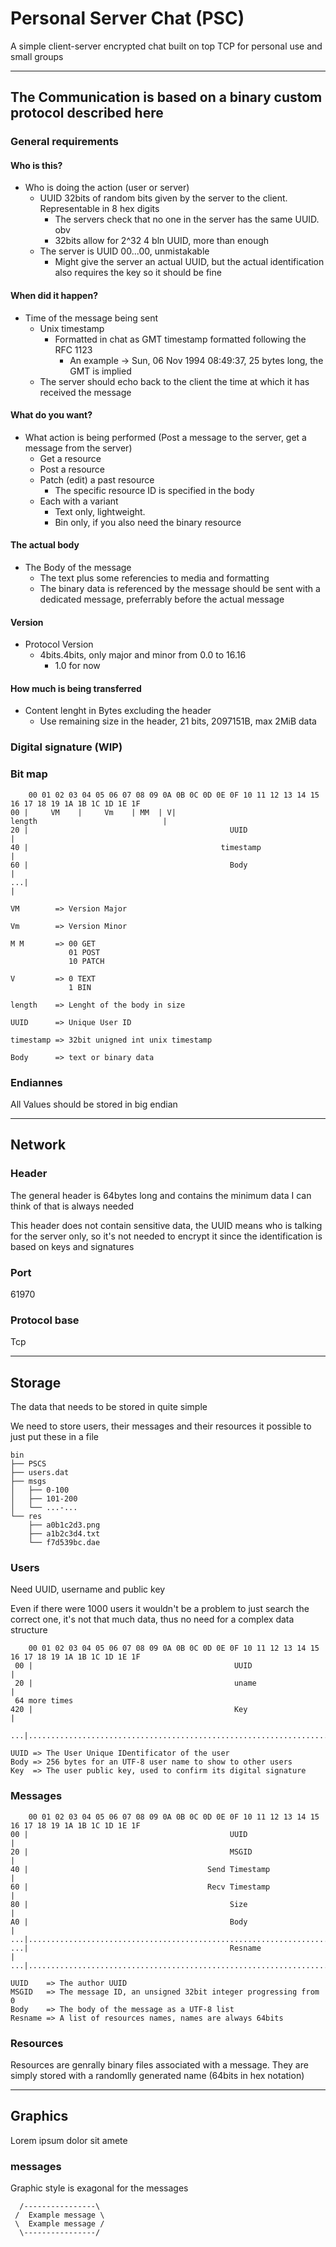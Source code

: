 # Personal Server Chat (PSC)

A simple client-server encrypted chat built on top TCP for personal use and small groups

---

## The Communication is based on a binary custom protocol described here

### General requirements

#### Who is this?

-   Who is doing the action (user or server)
    -   UUID 32bits of random bits given by the server to the client. Representable in 8 hex digits
        -   The servers check that no one in the server has the same UUID. obv
        -   32bits allow for 2^32 4 bln UUID, more than enough
    -   The server is UUID 00...00, unmistakable
        -   Might give the server an actual UUID, but the actual identification also requires the key so it should be fine

#### When did it happen?

-   Time of the message being sent
    -   Unix timestamp
        -   Formatted in chat as GMT timestamp formatted following the RFC 1123
            -   An example -> Sun, 06 Nov 1994 08:49:37, 25 bytes long, the GMT is implied
    -   The server should echo back to the client the time at which it has received the message

#### What do you want?

-   What action is being performed (Post a message to the server, get a message from the server)
    -   Get a resource
    -   Post a resource
    -   Patch (edit) a past resource
        -   The specific resource ID is specified in the body
    -   Each with a variant
        -   Text only, lightweight.
        -   Bin only, if you also need the binary resource

#### The actual body

-   The Body of the message
    -   The text plus some referencies to media and formatting
    -   The binary data is referenced by the message should be sent with a dedicated message, preferrably before the actual message

#### Version

-   Protocol Version
    -   4bits.4bits, only major and minor from 0.0 to 16.16
        -   1.0 for now

#### How much is being transferred

-   Content lenght in Bytes excluding the header
    -   Use remaining size in the header, 21 bits, 2097151B, max 2MiB data

### Digital signature (WIP)

### Bit map

```
    00 01 02 03 04 05 06 07 08 09 0A 0B 0C 0D 0E 0F 10 11 12 13 14 15 16 17 18 19 1A 1B 1C 1D 1E 1F
00 |     VM    |     Vm    | MM  | V|                            length                            |
20 |                                             UUID                                              |
40 |                                           timestamp                                           |
60 |                                             Body                                              |
...|                                                                                               |

VM        => Version Major

Vm        => Version Minor

M M       => 00 GET
             01 POST
             10 PATCH

V         => 0 TEXT
             1 BIN

length    => Lenght of the body in size

UUID      => Unique User ID

timestamp => 32bit unigned int unix timestamp

Body      => text or binary data

```

### Endiannes

All Values should be stored in big endian

---

## Network

### Header

The general header is 64bytes long and contains the minimum data I can think of that is always needed

This header does not contain sensitive data, the UUID means who is talking for the server only, so it's not needed to encrypt it since the identification is based on keys and signatures

### Port

61970

### Protocol base

Tcp

---

## Storage

The data that needs to be stored in quite simple

We need to store users, their messages and their resources it possible to just put these in a file

```
bin
├── PSCS
├── users.dat
├── msgs
│   ├── 0-100
│   ├── 101-200
│   └── ...-...
└── res
    ├── a0b1c2d3.png
    ├── a1b2c3d4.txt
    └── f7d539bc.dae
```

### Users

Need UUID, username and public key

Even if there were 1000 users it wouldn't be a problem to just search the correct one, it's not that much data, thus no need for a complex data structure

```
    00 01 02 03 04 05 06 07 08 09 0A 0B 0C 0D 0E 0F 10 11 12 13 14 15 16 17 18 19 1A 1B 1C 1D 1E 1F
 00 |                                             UUID                                              |
 20 |                                             uname                                             |
 64 more times
420 |                                             Key                                               |
 ...|...............................................................................................|

UUID => The User Unique IDentificator of the user
Body => 256 bytes for an UTF-8 user name to show to other users
Key  => The user public key, used to confirm its digital signature
```

### Messages

```
    00 01 02 03 04 05 06 07 08 09 0A 0B 0C 0D 0E 0F 10 11 12 13 14 15 16 17 18 19 1A 1B 1C 1D 1E 1F
00 |                                             UUID                                              |
20 |                                             MSGID                                             |
40 |                                        Send Timestamp                                         |
60 |                                        Recv Timestamp                                         |
80 |                                             Size                                              |
A0 |                                             Body                                              |
...|...............................................................................................|
...|                                             Resname                                           |
...|...............................................................................................|

UUID    => The author UUID
MSGID   => The message ID, an unsigned 32bit integer progressing from 0
Body    => The body of the message as a UTF-8 list
Resname => A list of resources names, names are always 64bits
```

### Resources

Resources are genrally binary files associated with a message. They are simply stored with a randomlly generated name (64bits in hex notation)

---

## Graphics

Lorem ipsum dolor sit amete

### messages

Graphic style is exagonal for the messages

```
  /----------------\
 /  Example message \
 \  Example message /
  \----------------/
```


